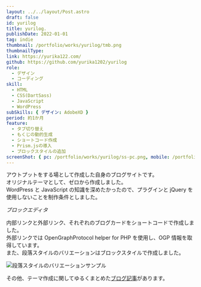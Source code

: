 ```yaml
---
layout: ../../layout/Post.astro
draft: false
id: yurilog
title: yurilog.
publishDate: 2022-01-01
tag: indie
thumbnail: /portfolio/works/yurilog/tmb.png
thumbnailType:
link: https://yurika122.com/
github: https://github.com/yurika1202/yurilog
role:
  - デザイン
  - コーディング
skill:
  - HTML
  - CSS(DartSass)
  - JavaScript
  - WordPress
subSkills: { デザイン: AdobeXD }
period: 約1か月
feature:
  - タブ切り替え
  - もくじの動的生成
  - ショートコード作成
  - Prism.jsの導入
  - ブロックスタイルの追加
screenShot: { pc: /portfolio/works/yurilog/ss-pc.png, mobile: /portfolio/works/yurilog/ss-mobile.png }
---
```


アウトプットをする場として作成した自身のブログサイトです。  
オリジナルテーマとして、ゼロから作成しました。  
WordPress と JavaScript の知識を深めたかったので、プラグインと jQuery を使用しないことを制作条件としました。

_ブロックエディタ_

内部リンクと外部リンク、それぞれのブログカードをショートコードで作成しました。  
外部リンクでは OpenGraphProtocol helper for PHP を使用し、OGP 情報を取得しています。  
また、段落スタイルのバリエーションはブロックスタイルで作成しました。

![段落スタイルのバリエーションサンプル](/portfolio/works/yurilog/blockStyle.png)

その他、テーマ作成に関してゆるくまとめた[ブログ記事](https://yurika122.com/wp/60/)があります。
